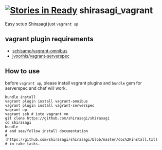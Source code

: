 [![Stories in Ready](https://badge.waffle.io/gouf/shirasagi_vagrant.png?label=ready&title=Ready)](https://waffle.io/gouf/shirasagi_vagrant)
shirasagi_vagrant
=================


Easy setup [Shirasagi](https://github.com/shirasagi/shirasagi) just ```vagrant up```

## vagrant plugin requirements

* [schisamo/vagrant-omnibus](https://github.com/schisamo/vagrant-omnibus)
* [jvoorhis/vagrant-serverspec](https://github.com/jvoorhis/vagrant-serverspec)

## How to use

before ```vagrant up```, please install vagrant plugins and ```bundle``` gem for serverspec and chef will work.

```shell
bundle install
vagrant plugin install vagrant-omnibus
vagrant plugin install vagrant-serverspec
vagrant up
vagrant ssh # into vagrant vm
git clone https://github.com/shirasagi/shirasagi
cd shirasagi
bundle
# and see/follow install documentation
# (https://github.com/shirasagi/shirasagi/blob/master/doc%2Finstall.txt)
# in rake tasks.
```
